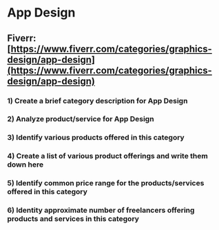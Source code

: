 # App Design
## Fiverr: [https://www.fiverr.com/categories/graphics-design/app-design](https://www.fiverr.com/categories/graphics-design/app-design)
### 1) Create a brief category description for App Design
### 2) Analyze product/service for App Design
### 3) Identify various products offered in this category
### 4) Create a list of various product offerings and write them down here
### 5) Identify common price range for the products/services offered in this category
### 6) Identity approximate number of freelancers offering products and services in this category
